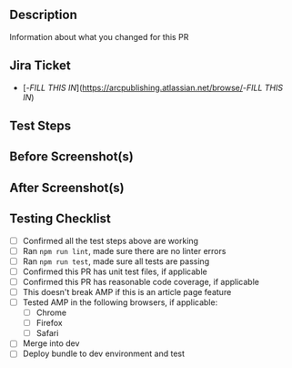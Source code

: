 ## Description

Information about what you changed for this PR

## Jira Ticket

- [<org>-*FILL THIS IN*](https://arcpublishing.atlassian.net/browse/<org>-_FILL THIS IN_)

## Test Steps

## Before Screenshot(s)

## After Screenshot(s)

## Testing Checklist

- [ ] Confirmed all the test steps above are working
- [ ] Ran `npm run lint`, made sure there are no linter errors
- [ ] Ran `npm run test`, made sure all tests are passing
- [ ] Confirmed this PR has unit test files, if applicable
- [ ] Confirmed this PR has reasonable code coverage, if applicable
- [ ] This doesn't break AMP if this is an article page feature
- [ ] Tested AMP in the following browsers, if applicable:
  - [ ] Chrome
  - [ ] Firefox
  - [ ] Safari
- [ ] Merge into dev
- [ ] Deploy bundle to dev environment and test
